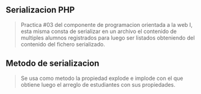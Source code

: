 ## Serializacion PHP
>Practica #03 del componente de programacion orientada a la web I, esta misma consta de serializar en un archivo el contenido de multiples alumnos registrados para luego ser listados obteniendo del contenido del fichero serializado.

## Metodo de serializacion
>Se usa como metodo la propiedad explode e implode con el que obtiene luego el arreglo de estudiantes con sus propiedades.